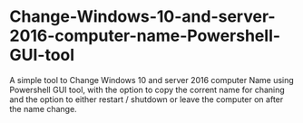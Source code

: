 # Change-Windows-10-and-server-2016-computer-name-Powershell-GUI-tool
A simple tool to Change Windows 10 and server 2016 computer Name using Powershell GUI tool, with the option to copy the corrent name for chaning and the option to either restart / shutdown or leave the computer on after the name change.
